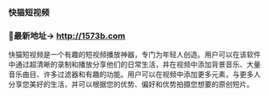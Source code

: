 ### 快猫短视频
### 👋最新地址→ http://1573b.com

快猫短视频是一个有趣的短视频播放神器，专门为年轻人创造。用户可以在该软件中通过超清晰的录制和播放分享他们的日常生活，并在视频中添加背景音乐、大量音乐曲目、许多过滤器和有趣的功能。用户可以在视频中添加更多元素，与更多人分享您美好的生活，并可以根据您的优势、偏好和优势拍摄您想要的原创短片。
